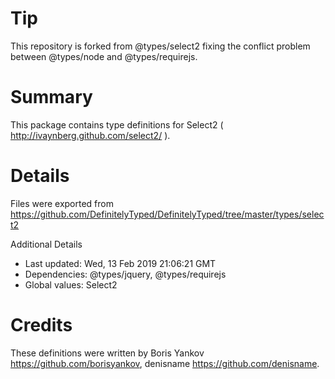 
# Tip
 This repository is forked from @types/select2 fixing the conflict problem between @types/node and @types/requirejs.

# Summary
This package contains type definitions for Select2 ( http://ivaynberg.github.com/select2/ ).

# Details
Files were exported from https://github.com/DefinitelyTyped/DefinitelyTyped/tree/master/types/select2

Additional Details
 * Last updated: Wed, 13 Feb 2019 21:06:21 GMT
 * Dependencies: @types/jquery, @types/requirejs
 * Global values: Select2

# Credits
These definitions were written by Boris Yankov <https://github.com/borisyankov>, denisname <https://github.com/denisname>.
